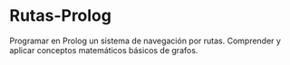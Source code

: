 # Rutas-Prolog
Programar en Prolog un sistema de navegación por rutas.  Comprender y aplicar conceptos matemáticos básicos de grafos.

